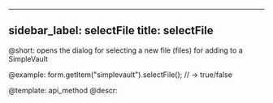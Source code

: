 
---
sidebar_label: selectFile
title: selectFile
---          

@short: opens the dialog for selecting a new file (files) for adding to a SimpleVault




@example:
form.getItem("simplevault").selectFile(); 
// -> true/false

@template: api_method
@descr:



